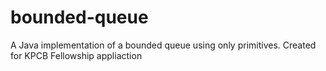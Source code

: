 bounded-queue
=============

A Java implementation of a bounded queue using only primitives. Created for KPCB Fellowship appliaction
